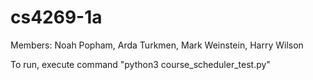 # cs4269-1a

Members: Noah Popham, Arda Turkmen, Mark Weinstein, Harry Wilson 

To run, execute command "python3 course_scheduler_test.py"

